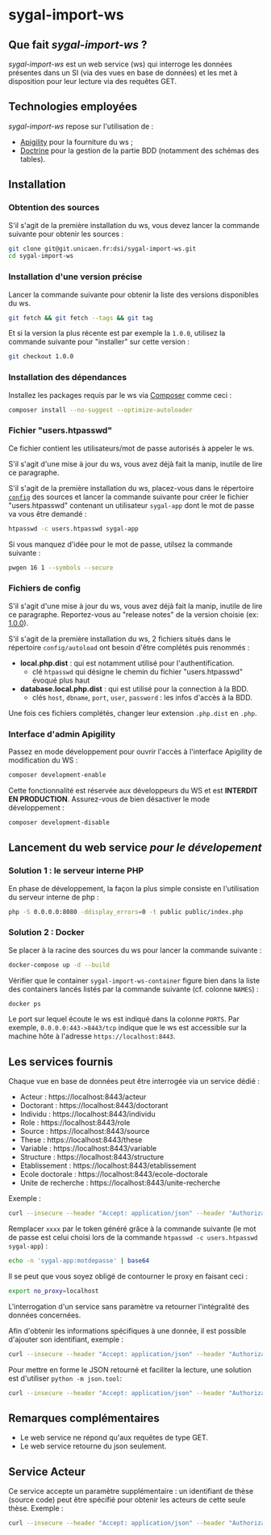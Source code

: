 # sygal-import-ws


## Que fait *sygal-import-ws* ?

*sygal-import-ws* est un web service (ws) qui interroge les données présentes dans un SI (via des vues en base de données) 
et les met à disposition pour leur lecture via des requêtes GET.


## Technologies employées

*sygal-import-ws* repose sur l'utilisation de :
- [Apigility](https://apigility.org/) pour la fourniture du ws ;
- [Doctrine](http://www.doctrine-project.org/) pour la gestion de la partie BDD (notamment des schémas des tables).


## Installation

### Obtention des sources

S'il s'agit de la première installation du ws, vous devez lancer la commande suivante pour obtenir les sources :

```bash
git clone git@git.unicaen.fr:dsi/sygal-import-ws.git
cd sygal-import-ws
```

### Installation d'une version précise

Lancer la commande suivante pour obtenir la liste des versions disponibles du ws.
```bash
git fetch && git fetch --tags && git tag
```

Et si la version la plus récente est par exemple la `1.0.0`, utilisez la commande suivante pour "installer" sur cette version :
```bash
git checkout 1.0.0
```

### Installation des dépendances

Installez les packages requis par le ws via [Composer](https://getcomposer.org/) comme ceci :
```bash
composer install --no-suggest --optimize-autoloader
```

### Fichier "users.htpasswd"

Ce fichier contient les utilisateurs/mot de passe autorisés à appeler le ws.

S'il s'agit d'une mise à jour du ws, vous avez déjà fait la manip, inutile de lire ce paragraphe.

S'il s'agit de la première installation du ws, placez-vous dans le répertoire [`config`](config) des sources et lancer la 
commande suivante pour créer le fichier "users.htpasswd" contenant un utilisateur `sygal-app` dont le mot de passe 
va vous être demandé :
```bash
htpasswd -c users.htpasswd sygal-app
```

Si vous manquez d'idée pour le mot de passe, utilsez la commande suivante :
```bash
pwgen 16 1 --symbols --secure
```

### Fichiers de config

S'il s'agit d'une mise à jour du ws, vous avez déjà fait la manip, inutile de lire ce paragraphe.
Reportez-vous au "release notes" de la version choisie (ex: [1.0.0](https://git.unicaen.fr/dsi/sygal-import-ws/tags/1.0.0)).

S'il s'agit de la première installation du ws, 2 fichiers situés dans le répertoire `config/autoload` ont besoin d'être 
complétés puis renommés :

  - **local.php.dist** : qui est notamment utilisé pour l'authentification.
    - clé `htpasswd` qui désigne le chemin du fichier "users.htpasswd" évoqué plus haut
  - **database.local.php.dist** : qui est utilisé pour la connection à la BDD.
    - clés `host`, `dbname`, `port`, `user`, `password` : les infos d'accès à la BDD.
 
Une fois ces fichiers complétés, changer leur extension `.php.dist` en `.php`.

### Interface d'admin Apigility

Passez en mode développement pour ouvrir l'accès à l'interface Apigility de modification du WS :
```bash
composer development-enable
``` 

Cette fonctionnalité est réservée aux développeurs du WS et est **INTERDIT EN PRODUCTION**.
Assurez-vous de bien désactiver le mode développement :
```bash
composer development-disable
``` 



## Lancement du web service *pour le dévelopement*

### Solution 1 : le serveur interne PHP
 
En phase de développement, la façon la plus simple consiste en l'utilisation 
du serveur interne de php :

 ```bash
php -S 0.0.0.0:8080 -ddisplay_errors=0 -t public public/index.php
 ```

### Solution 2 : Docker

Se placer à la racine des sources du ws pour lancer la commande suivante :

```bash
docker-compose up -d --build
```

Vérifier que le container `sygal-import-ws-container` figure bien dans la liste des containers
lancés listés par la commande suivante (cf. colonne `NAMES`) :

```bash
docker ps
```

Le port sur lequel écoute le ws est indiqué dans la colonne `PORTS`. 
Par exemple, `0.0.0.0:443->8443/tcp` indique que le ws est accessible sur la machine hôte 
à l'adresse `https://localhost:8443`.


## Les services fournis
 
Chaque vue en base de données peut être interrogée via un service dédié :
* Acteur :              https://localhost:8443/acteur
* Doctorant :           https://localhost:8443/doctorant
* Individu :            https://localhost:8443/individu
* Role :                https://localhost:8443/role
* Source :              https://localhost:8443/source
* These :               https://localhost:8443/these
* Variable :            https://localhost:8443/variable
* Structure :           https://localhost:8443/structure
* Etablissement :       https://localhost:8443/etablissement
* Ecole doctorale :     https://localhost:8443/ecole-doctorale
* Unite de recherche :  https://localhost:8443/unite-recherche

Exemple :
```bash
curl --insecure --header "Accept: application/json" --header "Authorization: Basic xxxx" https://localhost:8443/variable
```

Remplacer `xxxx` par le token généré grâce à la commande suivante 
(le mot de passe est celui choisi lors de la commande `htpasswd -c users.htpasswd sygal-app`) :
```bash
echo -n 'sygal-app:motdepasse' | base64
```

Il se peut que vous soyez obligé de contourner le proxy en faisant ceci :
```bash
export no_proxy=localhost
```

L'interrogation d'un service sans paramètre va retourner l'intégralité des données concernées.

Afin d'obtenir les informations spécifiques à une donnée, il est possible d'ajouter son identifiant, exemple :
```bash
curl --insecure --header "Accept: application/json" --header "Authorization: Basic xxxx" https://localhost:8443/variable/ETB_LIB_NOM_RESP
```

Pour mettre en forme le JSON retourné et faciliter la lecture, une solution est d'utiliser `python -m json.tool`:
```bash
curl --insecure --header "Accept: application/json" --header "Authorization: Basic xxxx" https://localhost:8443/variable | python -m json.tool
```


## Remarques complémentaires

* Le web service ne répond qu'aux requêtes de type GET.
* Le web service retourne du json seulement.


## Service Acteur

Ce service accepte un paramètre supplémentaire : un identifiant de thèse (source code) peut être spécifié pour obtenir 
les acteurs de cette seule thèse. 
Exemple :
```bash
curl --insecure --header "Accept: application/json" --header "Authorization: Basic xxxxx" https://localhost:8443/acteur?these_id=13111
```

